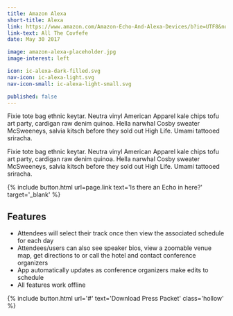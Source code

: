 ```yaml
---
title: Amazon Alexa
short-title: Alexa
link: https://www.amazon.com/Amazon-Echo-And-Alexa-Devices/b?ie=UTF8&node=9818047011
link-text: All The Covfefe
date: May 30 2017

image: amazon-alexa-placeholder.jpg
image-interest: left

icon: ic-alexa-dark-filled.svg
nav-icon: ic-alexa-light.svg
nav-icon-small: ic-alexa-light-small.svg

published: false
---
```


Fixie tote bag ethnic keytar. Neutra vinyl American Apparel kale chips tofu art party, cardigan raw denim quinoa. Hella narwhal Cosby sweater McSweeneys, salvia kitsch before they sold out High Life. Umami tattooed sriracha.

Fixie tote bag ethnic keytar. Neutra vinyl American Apparel kale chips tofu art party, cardigan raw denim quinoa. Hella narwhal Cosby sweater McSweeneys, salvia kitsch before they sold out High Life. Umami tattooed sriracha.

{% include button.html url=page.link text='Is there an Echo in here?' target='_blank' %}

## Features

* Attendees will select their track once then view the associated schedule for each day
* Attendees/users can also see speaker bios, view a zoomable venue map, get directions to or call the hotel and contact conference organizers
* App automatically updates as conference organizers make edits to schedule
* All features work offline

{% include button.html url='#' text='Download Press Packet' class='hollow' %}
